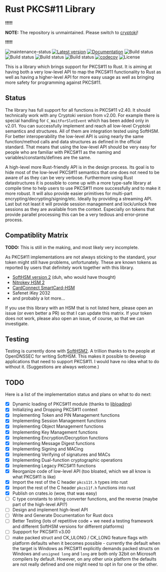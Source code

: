 <!--
Copyright 2017 Marcus Heese

Licensed under the Apache License, Version 2.0 (the "License");
you may not use this file except in compliance with the License.
You may obtain a copy of the License at

    http://www.apache.org/licenses/LICENSE-2.0

Unless required by applicable law or agreed to in writing, software
distributed under the License is distributed on an "AS IS" BASIS,
WITHOUT WARRANTIES OR CONDITIONS OF ANY KIND, either express or implied.
See the License for the specific language governing permissions and
limitations under the License.
-->

# Rust PKCS#11 Library

**!!!!!**

**NOTE:** The repository is unmaintained. Please switch to [cryptoki](https://github.com/parallaxsecond/rust-cryptoki)!

**!!!!!**


![maintenance-status](https://img.shields.io/badge/maintenance-deprecated-red.svg)
[![Latest version](https://img.shields.io/crates/v/pkcs11.svg)](https://crates.io/crates/pkcs11)
[![Documentation](https://docs.rs/pkcs11/badge.svg)](https://docs.rs/pkcs11)
![Build status](https://github.com/mheese/rust-pkcs11/workflows/Linux/badge.svg)
![Build status](https://github.com/mheese/rust-pkcs11/workflows/macOS/badge.svg)
![Build status](https://github.com/mheese/rust-pkcs11/workflows/Windows/badge.svg)
![Build status](https://github.com/mheese/rust-pkcs11/workflows/Audit/badge.svg)
[![codecov](https://codecov.io/gh/mheese/rust-pkcs11/branch/master/graph/badge.svg)](https://codecov.io/gh/mheese/rust-pkcs11)
![License](https://img.shields.io/crates/l/pkcs11.svg)

This is a library which brings support for PKCS#11 to Rust. It is aiming at having both a very low-level API to map the PKCS#11 functionality to Rust as well as having a higher-level API for more easy usage as well as bringing more safety for programming against PKCS#11.

## Status

The library has full support for all functions in PKCS#11 v2.40.
It should technically work with any Cryptoki version from v2.00.
For example there is special handling for `C_WaitForSlotEvent` which has been added only in v2.01.
You can successfully implement and reach all low-level Cryptoki semantics and structures.
All of them are integration tested using SoftHSM.
For better interoperability the low-level API is using nearly the same function/method calls and data structures as defined in the official standard.
That means that using the low-level API should be very easy for people who are familiar with PKCS#11 as the naming and variables/constants/defines are the same.

A high-level more Rust-friendly API is in the design process.
Its goal is to hide most of the low-level PKCS#11 semantics that one does not need to be aware of as they can be very verbose.
Furthermore using Rust datastructures it is possible to come up with a more type-safe library at compile time to help users to use PKCS#11 more successfully and to make it more robust.
It will also provide easier primitives for multi-part encrypting/decrypting/signing/etc.
Ideally by providing a streaming API.
Last but not least it will provide session management and lock/unlock free sessions as they are available from the context.
Especially on tokens that provide parallel processing this can be a very tedious and error-prone process.

## Compatiblity Matrix

**TODO:** This is still in the making, and most likely very incomplete.

As PKCS#11 implementations are not always sticking to the standard, your token might still have problems, unfortunately.
These are known tokens as reported by users that definitely work together with this library.

- [SoftHSM version 2](https://github.com/opendnssec/SoftHSMv2) (duh, who would have thought)
- [Nitrokey HSM 2](https://www.nitrokey.com)
- [CardConnect SmartCard-HSM](https://www.smartcard-hsm.com/)
- Safenet iKey 2032
- and probably a lot more...

If you use this library with an HSM that is not listed here, please open an issue (or even better a PR) so that I can update this matrix.
If your token does not work, please also open an issue, of course, so that we can investigate.

## Testing

Testing is currently done with [SoftHSM2](https://github.com/opendnssec/SoftHSMv2 "SoftHSM2 Repo").
A trillion thanks to the people at OpenDNSSEC for writing SoftHSM.
This makes it possible to develop applications that need to support PKCS#11.
I would have no idea what to do without it.
(Suggestions are always welcome.)

## TODO

Here is a list of the implementation status and plans on what to do next:

- [x] Dynamic loading of PKCS#11 module (thanks to [libloading](https://github.com/nagisa/rust_libloading "libloading Repo"))
- [x] Initializing and Dropping PKCS#11 context
- [x] Implementing Token and PIN Management functions
- [x] Implementing Session Management functions
- [x] Implementing Object Management functions
- [x] Implementing Key Management functions
- [x] Implementing Encryption/Decryption functions
- [x] Implementing Message Digest functions
- [x] Implementing Signing and MACing
- [x] Implementing Verifying of signatures and MACs
- [x] Implementing Dual-function cryptographic operations
- [x] Implementing Legacy PKCS#11 functions
- [x] Reorganize code of low-level API (too bloated, which we all know is what PKCS#11 is like)
- [x] Import the rest of the C header `pkcs11t.h` types into rust
- [x] Import the rest of the C header `pkcs11f.h` functions into rust
- [x] Publish on crates.io (wow, that was easy)
- [ ] C type constants to string converter functions, and the reverse (maybe part of the high-level API?)
- [ ] Design and implement high-level API
- [ ] Write and Generate Documentation for Rust docs
- [ ] Better Testing (lots of repetitive code + we need a testing framework and different SoftHSM versions for different platforms)
- [ ] Suppport for PKCS#11 v3.00
- [ ] make packed struct and CK_ULONG / CK_LONG feature flags with platform defaults when it becomes possible - currently the default when the target is Windows as PKCS#11 explicitly demands packed structs on Windows and `unsigned long` and `long` are both only 32bit on Microsoft compilers by default. However, on any other unix platform the defaults are not really defined and one might need to opt in for one or the other.
